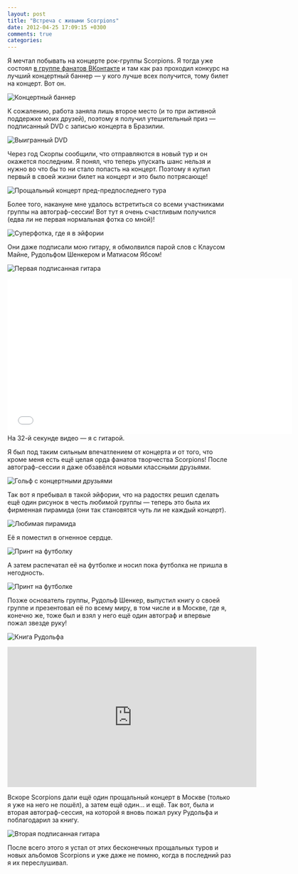 ```yaml
---
layout: post
title: "Встреча с живыми Scorpions"
date: 2012-04-25 17:09:15 +0300
comments: true
categories:
---
```


Я мечтал побывать на концерте рок-группы Scorpions.
Я тогда уже состоял [в группе фанатов ВКонтакте](https://vk.com/scorpions) и там как раз проходил конкурс на лучший концертный баннер — у кого лучше всех получится, тому билет на концерт.
Вот он.

![Концертный баннер](https://pp.userapi.com/c627321/v627321643/32f9/khp_Ie3hDH0.jpg)

<!--more-->

К сожалению, работа заняла лишь второе место (и то при активной поддержке моих друзей), поэтому я получил утешительный приз — подписанный DVD с записью концерта в Бразилии.

![Выигранный DVD](https://pp.userapi.com/c9991/u11722643/96676000/x_eba55b59.jpg)

Через год Скорпы сообщили, что отправляются в новый тур и он окажется последним.
Я понял, что теперь упускать шанс нельзя и нужно во что бы то ни стало попасть на концерт.
Поэтому я купил первый в своей жизни билет на концерт и это было потрясающе!

![Прощальный концерт пред-предпоследнего тура](https://pp.userapi.com/c5202/u11722643/96676000/y_8481fdf3.jpg)

Более того, накануне мне удалось встретиться со всеми участниками группы на автограф-сессии!
Вот тут я очень счастливым получился (едва ли не первая нормальная фотка со мной)!

![Суперфотка, где я в эйфории](https://pp.userapi.com/c5202/u11722643/96676000/y_de2007c6.jpg)

Они даже подписали мою гитару, я обмолвился парой слов с Клаусом Майне, Рудольфом Шенкером и Матиасом Ябсом!

![Первая подписанная гитара](https://pp.userapi.com/c5202/u11722643/96676000/y_0af9d95b.jpg)

<iframe width="640" height="350" src="//vk.com/video_ext.php?oid=-1082&id=160488552&hash=70f692938f4d4b65" frameborder="0" allowfullscreen></iframe>
На 32-й секунде видео — я с гитарой.

Я был под таким сильным впечатлением от концерта и от того, что кроме меня есть ещё целая орда фанатов творчества Scorpions!
После автограф-сессии я даже обзавёлся новыми классными друзьями.

![Гольф с концертными друзьями](https://pp.userapi.com/c10722/v10722639/1809/JcTHrsCJZs4.jpg)

Так вот я пребывал в такой эйфории, что на радостях решил сделать ещё один рисунок в честь любимой группы — теперь это была их фирменная пирамида (они так становятся чуть ли не каждый концерт).

![Любимая пирамида](https://pp.userapi.com/c627321/v627321643/3515/0V0sy6pRO-M.jpg)

Её я поместил в огненное сердце.

![Принт на футболку](https://pp.userapi.com/c627321/v627321643/350b/lNhfe_ebFqw.jpg)

А затем распечатал её на футболке и носил пока футболка не пришла в негодность.

![Принт на футболке](https://pp.userapi.com/c627321/v627321643/351f/9L1dTVagSys.jpg)

Позже основатель группы, Рудольф Шенкер, выпустил книгу о своей группе и презентовал её по всему миру, в том числе и в Москве, где я, конечно же, тоже был и взял у него ещё один автограф и впервые пожал звезде руку!

![Книга Рудольфа](https://pp.userapi.com/c4304/u11722643/96676000/y_335463de.jpg)

<iframe width="560" height="315" src="https://www.youtube.com/embed/eImEUweWziA" frameborder="0" allowfullscreen></iframe>

Вскоре Scorpions дали ещё один прощальный концерт в Москве (только я уже на него не пошёл), а затем ещё один... и ещё.
Так вот, была и вторая автограф-сессия, на которой я вновь пожал руку Рудольфа и поблагодарил за книгу.

![Вторая подписанная гитара](https://pp.userapi.com/c304504/v304504135/25e/8o4SmhLe29U.jpg)

После всего этого я устал от этих бесконечных прощальных туров и новых альбомов Scorpions и уже даже не помню, когда в последний раз я их переслушивал.